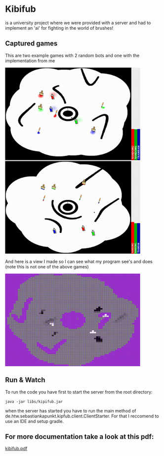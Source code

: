 # Kibifub 
is a university project where we were provided with a server and had to implement an 'ai' for fighting in the world of brushes!

## Captured games
This are two example games with 2 random bots and one with the implementation from me

<img src="assets/out.gif" height="300">
<img src="assets/out2.gif" height="300">

And here is a view I made so I can see what my program see's and does (note this is not one of the above games)

<img src="assets/out3.gif" height="300">

## Run & Watch
To run the code you have first to start the server from the root directory:

    java -jar libs/kipifub.jar

when the server has started you have to run the main method of de.htw.sebastiankapunkt.kipfub.client.ClientStarter.
For that I reccomend to use an IDE and setup gradle.

## For more documentation take a look at this pdf:
[kibifub.pdf](assets/kibifub_sebastian_kindt_s0555665.pdf)


